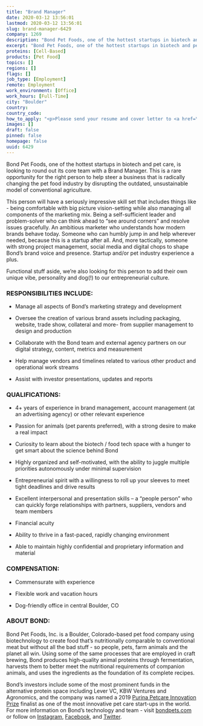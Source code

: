 ```yaml
---
title: "Brand Manager"
date: 2020-03-12 13:56:01
lastmod: 2020-03-12 13:56:01
slug: brand-manager-6429
company: 1269
description: "Bond Pet Foods, one of the hottest startups in biotech and pet care, is looking to round out its core team with a Brand Manager. This is a rare opportunity for the right person to help steer a business that is radically changing the pet food industry by disrupting the outdated, unsustainable model of conventional agriculture."
excerpt: "Bond Pet Foods, one of the hottest startups in biotech and pet care, is looking to round out its core team with a Brand Manager. This is a rare opportunity for the right person to help steer a business that is radically changing the pet food industry by disrupting the outdated, unsustainable model of conventional agriculture."
proteins: [Cell-Based]
products: [Pet Food]
topics: []
regions: []
flags: []
job_type: [Employment]
remote: Employment
work_environment: [Office]
work_hours: [Full-Time]
city: "Boulder"
country: 
country_code: 
how_to_apply: "<p>Please send your resume and cover letter to <a href=\"mailto:jobs@bondpets.com\">jobs@bondpets.com</a></p>"
images: []
draft: false
pinned: false
homepage: false
uuid: 6429
---
```

<p>Bond Pet Foods, one of the hottest startups in biotech and pet care, is looking to round out its core team with a Brand Manager. This is a rare opportunity for the right person to help steer a business that is radically changing the pet food industry by disrupting the outdated, unsustainable model of conventional agriculture.</p>
<p>This person will have a seriously impressive skill set that includes things like - being comfortable with big picture vision-setting while also managing all components of the marketing mix. Being a self-sufficient leader and problem-solver who can think ahead to “see around corners” and resolve issues gracefully. An ambitious marketer who understands how modern brands behave today. Someone who can humbly jump in and help wherever needed, because this is a startup after all. And, more tactically, someone with strong project management, social media and digital chops to shape Bond’s brand voice and presence. Startup and/or pet industry experience a plus.</p>
<p>Functional stuff aside, we’re also looking for this person to add their own unique vibe, personality and dog(!) to our entrepreneurial culture.</p>
<h3>RESPONSIBILITIES INCLUDE:</h3>
<ul>
<li>
<p>Manage all aspects of Bond’s marketing strategy and development</p>
</li>
<li>
<p>Oversee the creation of various brand assets including packaging, website, trade show, collateral and more- from supplier management to design and production</p>
</li>
<li>
<p>Collaborate with the Bond team and external agency partners on our digital strategy, content, metrics and measurement</p>
</li>
<li>
<p>Help manage vendors and timelines related to various other product and operational work streams</p>
</li>
<li>
<p>Assist with investor presentations, updates and reports</p>
</li>
</ul>
<h3>QUALIFICATIONS:</h3>
<ul>
<li>
<p>4+ years of experience in brand management, account management (at an advertising agency) or other relevant experience</p>
</li>
<li>
<p>Passion for animals (pet parents preferred), with a strong desire to make a real impact</p>
</li>
<li>
<p>Curiosity to learn about the biotech / food tech space with a hunger to get smart about the science behind Bond</p>
</li>
<li>
<p>Highly organized and self-motivated, with the ability to juggle multiple priorities autonomously under minimal supervision</p>
</li>
<li>
<p>Entrepreneurial spirit with a willingness to roll up your sleeves to meet tight deadlines and drive results</p>
</li>
<li>
<p>Excellent interpersonal and presentation skills – a “people person” who can quickly forge relationships with partners, suppliers, vendors and team members</p>
</li>
<li>
<p>Financial acuity</p>
</li>
<li>
<p>Ability to thrive in a fast-paced, rapidly changing environment</p>
</li>
<li>
<p>Able to maintain highly confidential and proprietary information and material</p>
</li>
</ul>
<h3>COMPENSATION:</h3>
<ul>
<li>
<p>Commensurate with experience</p>
</li>
<li>
<p>Flexible work and vacation hours</p>
</li>
<li>
<p>Dog-friendly office in central Boulder, CO</p>
</li>
</ul>
<h3>ABOUT BOND:</h3>
<p>Bond Pet Foods, Inc. is a Boulder, Colorado-based pet food company using biotechnology to create food that’s nutritionally comparable to conventional meat but without all the bad stuff - so people, pets, farm animals and the planet all win. Using some of the same processes that are employed in craft brewing, Bond produces high-quality animal proteins through fermentation, harvests them to better meet the nutritional requirements of companion animals, and uses the ingredients as the foundation of its complete recipes.</p>
<p>Bond’s investors include some of the most prominent funds in the alternative protein space including Lever VC, KBW Ventures and Agronomics, and the company was named a 2019 <a href="http://newscenter.purina.com/2019-01-30-Five-Pet-Care-Startups-Chosen-For-Purina-Pet-Care-Innovation-Prize">Purina Petcare Innovation Prize</a> finalist as one of the most innovative pet care start-ups in the world. For more information on Bond’s technology and team - visit <a href="https://www.bondpets.com/">bondpets.com</a> or follow on <a href="https://www.instagram.com/bondpetfoods/">Instagram</a>, <a href="https://www.facebook.com/bondpetfoods/">Facebook</a>, and <a href="https://twitter.com/bondpetfoods">Twitter</a>.</p>
